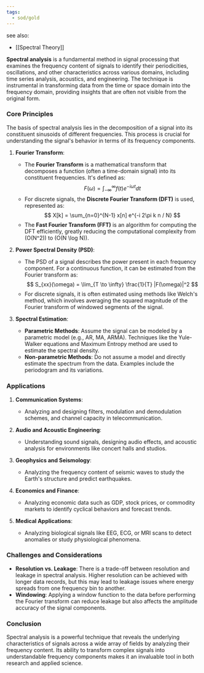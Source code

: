 ```yaml
---
tags:
  - sod/gold
---
```


see also:
- [[Spectral Theory]]

**Spectral analysis** is a fundamental method in signal processing that examines the frequency content of signals to identify their periodicities, oscillations, and other characteristics across various domains, including time series analysis, acoustics, and engineering. The technique is instrumental in transforming data from the time or space domain into the frequency domain, providing insights that are often not visible from the original form.

### Core Principles

The basis of spectral analysis lies in the decomposition of a signal into its constituent sinusoids of different frequencies. This process is crucial for understanding the signal's behavior in terms of its frequency components.

1. **Fourier Transform**:
   - The **Fourier Transform** is a mathematical transform that decomposes a function (often a time-domain signal) into its constituent frequencies. It's defined as:
     $$ F(\omega) = \int_{-\infty}^{\infty} f(t) e^{-i\omega t} dt $$
   - For discrete signals, the **Discrete Fourier Transform (DFT)** is used, represented as:
     $$ X[k] = \sum_{n=0}^{N-1} x[n] e^{-i 2\pi k n / N} $$
   - The **Fast Fourier Transform (FFT)** is an algorithm for computing the DFT efficiently, greatly reducing the computational complexity from \(O(N^2)\) to \(O(N \log N)\).

2. **Power Spectral Density (PSD)**:
   - The PSD of a signal describes the power present in each frequency component. For a continuous function, it can be estimated from the Fourier transform as:
     $$ S_{xx}(\omega) = \lim_{T \to \infty} \frac{1}{T} |F(\omega)|^2 $$
   - For discrete signals, it is often estimated using methods like Welch's method, which involves averaging the squared magnitude of the Fourier transform of windowed segments of the signal.

3. **Spectral Estimation**:
   - **Parametric Methods**: Assume the signal can be modeled by a parametric model (e.g., AR, MA, ARMA). Techniques like the Yule-Walker equations and Maximum Entropy method are used to estimate the spectral density.
   - **Non-parametric Methods**: Do not assume a model and directly estimate the spectrum from the data. Examples include the periodogram and its variations.

### Applications

1. **Communication Systems**:
   - Analyzing and designing filters, modulation and demodulation schemes, and channel capacity in telecommunication.

2. **Audio and Acoustic Engineering**:
   - Understanding sound signals, designing audio effects, and acoustic analysis for environments like concert halls and studios.

3. **Geophysics and Seismology**:
   - Analyzing the frequency content of seismic waves to study the Earth's structure and predict earthquakes.

4. **Economics and Finance**:
   - Analyzing economic data such as GDP, stock prices, or commodity markets to identify cyclical behaviors and forecast trends.

5. **Medical Applications**:
   - Analyzing biological signals like EEG, ECG, or MRI scans to detect anomalies or study physiological phenomena.

### Challenges and Considerations

- **Resolution vs. Leakage**: There is a trade-off between resolution and leakage in spectral analysis. Higher resolution can be achieved with longer data records, but this may lead to leakage issues where energy spreads from one frequency bin to another.
- **Windowing**: Applying a window function to the data before performing the Fourier transform can reduce leakage but also affects the amplitude accuracy of the signal components.

### Conclusion

Spectral analysis is a powerful technique that reveals the underlying characteristics of signals across a wide array of fields by analyzing their frequency content. Its ability to transform complex signals into understandable frequency components makes it an invaluable tool in both research and applied science.